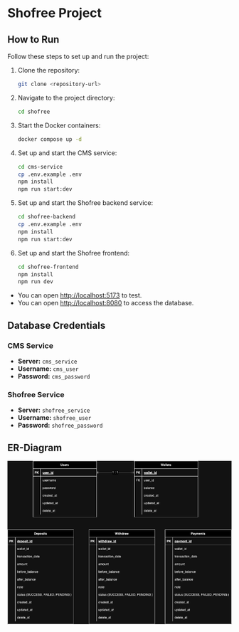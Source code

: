 # Shofree Project

## How to Run

Follow these steps to set up and run the project:

1. Clone the repository:
    ```bash
    git clone <repository-url>
    ```
2. Navigate to the project directory:
    ```bash
    cd shofree
    ```
3. Start the Docker containers:
    ```bash
    docker compose up -d
    ```
4. Set up and start the CMS service:
    ```bash
    cd cms-service
    cp .env.example .env
    npm install
    npm run start:dev
    ```
5. Set up and start the Shofree backend service:
    ```bash
    cd shofree-backend
    cp .env.example .env
    npm install
    npm run start:dev
    ```
6. Set up and start the Shofree frontend:
    ```bash
    cd shofree-frontend
    npm install
    npm run dev
    ```
- You can open [http://localhost:5173](http://localhost:5173) to test.
- You can open [http://localhost:8080](http://localhost:8080) to access the database.

## Database Credentials

### CMS Service
- **Server:** `cms_service`
- **Username:** `cms_user`
- **Password:** `cms_password`

### Shofree Service
- **Server:** `shofree_service`
- **Username:** `shofree_user`
- **Password:** `shofree_password`

## ER-Diagram
![alt text](https://github.com/Jetnipat-c/shofree/blob/main/Shofree-ERD.drawio.png)
